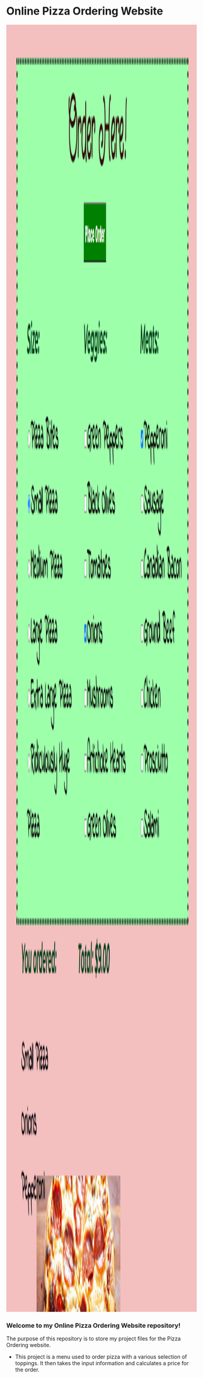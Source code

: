 # Online Pizza Ordering Website
<img src="https://github.com/tbon27/JavaScript-Projects/blob/main/Pizza_Project/readmeSS1.png" width="550" height="3400">

### Welcome to my Online Pizza Ordering Website repository!

The purpose of this repository is to store my project files for the Pizza Ordering website.

- This project is a menu used to order pizza with a various selection of toppings. It then takes the input information and calculates a price for the order.
